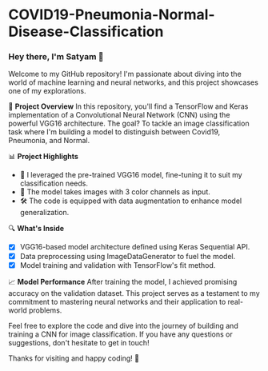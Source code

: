 # COVID19-Pneumonia-Normal-Disease-Classification
### Hey there, I'm Satyam 👋

Welcome to my GitHub repository! I'm passionate about diving into the world of machine learning and neural networks, and this project showcases one of my explorations.

🚀 **Project Overview**
In this repository, you'll find a TensorFlow and Keras implementation of a Convolutional Neural Network (CNN) using the powerful VGG16 architecture.
The goal? To tackle an image classification task where I'm building a model to distinguish between Covid19, Pneumonia, and Normal. 

📊 **Project Highlights**
- 🧠 I leveraged the pre-trained VGG16 model, fine-tuning it to suit my classification needs.
- 📸 The model takes images with 3 color channels as input.
- 🛠️ The code is equipped with data augmentation to enhance model generalization.

🔍 **What's Inside**
- [x] VGG16-based model architecture defined using Keras Sequential API.
- [x] Data preprocessing using ImageDataGenerator to fuel the model.
- [x] Model training and validation with TensorFlow's fit method.

📈 **Model Performance**
After training the model, I achieved promising accuracy on the validation dataset. This project serves as a testament to my commitment to mastering neural networks and their application to real-world problems.

Feel free to explore the code and dive into the journey of building and training a CNN for image classification. If you have any questions or suggestions, don't hesitate to get in touch!

Thanks for visiting and happy coding! 🌟
